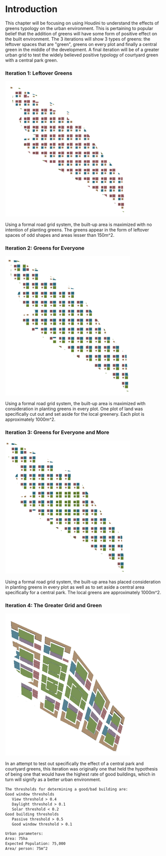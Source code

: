 # Introduction

This chapter will be focusing on using Houdini to understand the effects of greens typology on the urban environment. This is pertaining to popular belief that the addition of greens will have some form of positive effect on the built environment. The 3 iterations will show 3 types of greens: the leftover spaces that are "green", greens on every plot and finally a central green in the middle of the development. A final iteration will be of a greater urban grid to test the widely believed positive typology of courtyard green with a central park green.

### Iteration 1: Leftover Greens 
<img src="imgs/1_figureground.jpg" width = "400">

Using a formal road grid system, the built-up area is maximized with no intention of planting greens. The greens appear in the form of leftover spaces of odd shapes and areas lesser than 150m^2. 

### Iteration 2: Greens for Everyone 
<img src="imgs/2_figureground.jpg" width = "400">

Using a formal road grid system, the built-up area is maximized with consideration in planting greens in every plot. One plot of land was specifically cut out and set aside for the local greenery. Each plot is approximately 1000m^2. 

### Iteration 3: Greens for Everyone and More  
<img src="imgs/3_figureground.jpg" width = "400">

Using a formal road grid system, the built-up area has placed consideration in planting greens in every plot as well as to set aside a central area specifically for a central park. The local greens are approximately 1000m^2.  

### Iteration 4: The Greater Grid and Green  
<img src="imgs/4_figureground.jpg" width = "400">

In an attempt to test out specifically the effect of a central park and courtyard greens, this iteration was originally one that held the hypothesis of being one that would have the highest rate of good buildings, which in turn will signify as a better urban environment. 

```
The thresholds for determining a good/bad building are: 
Good window thresholds
   View threshold > 0.4
   Daylight threshold > 0.1
   Solar threshold < 0.2
Good building thresholds
   Passive threshold > 0.5
   Good window threshold > 0.1
```

```
Urban parameters:  
Area: 75ha
Expected Population: 75,000
Area/ person: 75m^2 
```
